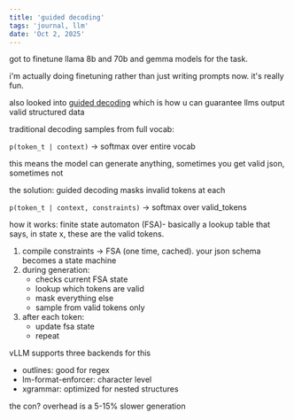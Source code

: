```yaml
---
title: 'guided decoding'
tags: 'journal, llm'
date: 'Oct 2, 2025'
---
```


got to finetune llama 8b and 70b and gemma models for the task. 

i'm actually doing finetuning rather than just writing prompts now. it's really fun.

also looked into [guided decoding](https://guideddecoding.github.io/) which is how u can guarantee llms output valid structured data

traditional decoding samples from full vocab:

`p(token_t | context)` -> softmax over entire vocab

this means the model can generate anything, sometimes you get valid json, sometimes not

the solution: guided decoding masks invalid tokens at each

`p(token_t | context, constraints)` -> softmax over valid_tokens

how it works: finite state automaton (FSA)- basically a lookup table that says, in state x, these are the valid tokens.

1. compile constraints -> FSA (one time, cached). your json schema becomes a state machine
2. during generation:
   - checks current FSA state
   - lookup which tokens are valid
   - mask everything else
   - sample from valid tokens only
3. after each token:
   - update fsa state
   - repeat

vLLM supports three backends for this

- outlines: good for regex
- lm-format-enforcer: character level
- xgrammar: optimized for nested structures

the con? overhead is a 5-15% slower generation